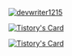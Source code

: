 [![devwriter1215](http://mazassumnida.wtf/api/v2/generate_badge?boj=devwriter1215)](https://solved.ac/devwriter1215)

[![Tistory's Card](https://github-readme-tistory-card.vercel.app/api?name=devwriter&postId=10)](https://devwriter.tistory.com/10)

[![Tistory's Card](https://github-readme-tistory-card.vercel.app/api?name=devwriter&postId=23)](https://devwriter.tistory.com/23)
